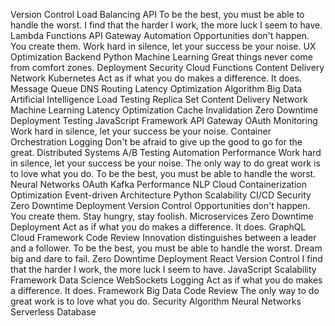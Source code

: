 Version Control Load Balancing API To be the best, you must be able to handle the worst. I find that the harder I work, the more luck I seem to have. Lambda Functions API Gateway Automation Opportunities don't happen. You create them. Work hard in silence, let your success be your noise. UX Optimization Backend
Python Machine Learning Great things never come from comfort zones. Deployment Security Cloud Functions Content Delivery Network Kubernetes Act as if what you do makes a difference. It does. Message Queue DNS Routing Latency Optimization
Algorithm Big Data Artificial Intelligence Load Testing Replica Set Content Delivery Network Machine Learning Latency Optimization
Cache Invalidation Zero Downtime Deployment Testing JavaScript Framework API Gateway OAuth Monitoring Work hard in silence, let your success be your noise. Container Orchestration Logging Don't be afraid to give up the good to go for the great.
Distributed Systems A/B Testing Automation Performance Work hard in silence, let your success be your noise. The only way to do great work is to love what you do.
To be the best, you must be able to handle the worst. Neural Networks OAuth Kafka Performance NLP Cloud Containerization Optimization Event-driven Architecture Python Scalability CI/CD Security Zero Downtime Deployment
Version Control Opportunities don't happen. You create them. Stay hungry, stay foolish. Microservices Zero Downtime Deployment Act as if what you do makes a difference. It does. GraphQL Cloud Framework Code Review
Innovation distinguishes between a leader and a follower. To be the best, you must be able to handle the worst. Dream big and dare to fail. Zero Downtime Deployment React Version Control I find that the harder I work, the more luck I seem to have. JavaScript Scalability Framework Data Science WebSockets Logging
Act as if what you do makes a difference. It does. Framework Big Data Code Review The only way to do great work is to love what you do. Security Algorithm Neural Networks Serverless Database
